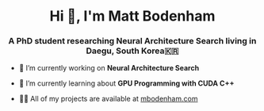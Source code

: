 <h1 align="center">Hi 👋, I'm Matt Bodenham</h1>
<h3 align="center">A PhD student researching Neural Architecture Search living in Daegu, South Korea🇰🇷</h3>

- 🔭 I’m currently working on **Neural Architecture Search**

- 🌱 I’m currently learning about **GPU Programming with CUDA C++**

- 👨‍💻 All of my projects are available at [mbodenham.com](http://mbodenham.com)
